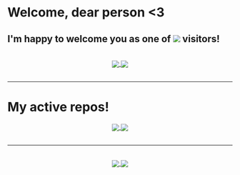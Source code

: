<h1> Welcome, dear person <3 </h1>
<div>
  <h2> I'm happy to welcome you as one of <img src="https://komarev.com/ghpvc/?username=DMS055&color=70a5fd&label=this+page's&style=flat-square"/> visitors! </h2>
</div>

<br/>

<div align="center"> 
     <a href="https://github.com/DMS055">
      <img align="center" src="https://github-readme-stats.vercel.app/api?username=DMS055&show_icons=true&include_all_commits=true&count_private=true&theme=tokyonight&line_height=20&border_color=000" />
    </a>
    <a href="https://github.com/DMS055">
      <img align="center" src="https://github-readme-stats.vercel.app/api/top-langs/?username=DMS055&theme=tokyonight&line_height=40&hide=css&layout=compact&card_width=250&border_color=000" />
    </a>
</div>

<br/>

---

# My active repos!

<div align="center"> 
  <a href="https://https://github.com/DMS055/LSTMDeepLearning_SignLanguage">
    <img align="center" src="https://github-readme-stats.vercel.app/api/pin/?username=DMS055&repo=AsciiImageConverter&bg_color=191919&border_radius=10&text_color=c3c6c6&show_owner=true" />
  </a>
  <a href="https://github.com/DMS055/createproject">
    <img align="center" src="https://github-readme-stats.vercel.app/api/pin/?username=DMS055&repo=createproject&bg_color=191919&border_radius=10&text_color=c3c6c6&show_owner=true" />
  </a>
</div>

<br/>

---

<br/>

<div align="center"> 
  <a href="https://twitter.com/DMS55633157">
    <img align="center" src="https://img.shields.io/badge/Twitter-%231DA1F2.svg?style=for-the-badge&logo=Twitter&logoColor=white" />
  </a>
  <a href="https://www.instagram.com/passagenoir/">
    <img align="center" src="https://img.shields.io/badge/Instagram-%23E4405F.svg?style=for-the-badge&logo=Instagram&logoColor=white" />
  </a>
</div>
